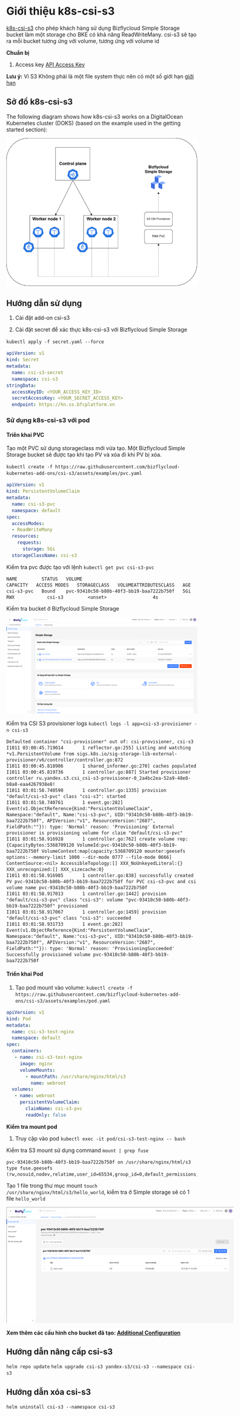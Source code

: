 # Giới thiệu k8s-csi-s3

[k8s-csi-s3](https://github.com/yandex-cloud/k8s-csi-s3) cho phép khách hàng sử dụng Bizflycloud Simple Storage bucket làm một storage cho BKE có khả năng ReadWriteMany. csi-s3 sẽ tạo ra mỗi bucket tương ứng với volume, tương ứng với volume id

**Chuẩn bị**

1. Access key [API Access Key](https://manage.bizflycloud.vn/simple-storage/access-key)

**Lưu ý:** Vì S3 Không phải là một file system thực nên có một số giới hạn [giới hạn](https://github.com/yandex-cloud/geesefs#posix-compatibility-matrix)

## Sở đồ k8s-csi-s3

The following diagram shows how k8s-csi-s3 works on a DigitalOcean Kubernetes cluster (DOKS) (based on the example used in the getting started section):

<img src="assets/images/csi-s3.png" alt="csi-s3Diagram">


## Hướng dẫn sử dụng

1. Cài đặt add-on csi-s3

2. Cài đặt secret để xác thực k8s-csi-s3 với Bizflycloud Simple Storage

`kubectl apply -f secret.yaml --force`

```yaml
apiVersion: v1
kind: Secret
metadata:
  name: csi-s3-secret
  namespace: csi-s3
stringData:
  accessKeyID: <YOUR_ACCESS_KEY_ID>
  secretAccessKey: <YOUR_SECRET_ACCESS_KEY>
  endpoint: https://hn.ss.bfcplatform.vn
```

### Sử dụng k8s-csi-s3 với pod

#### Triển khai PVC

Tạo một PVC sử dụng storageclass mới vừa tạo. Một Bizflycloud Simple Storage bucket sẽ được tạo khi tạo PV và xóa đi khi PV bị xóa.

`kubectl create -f https://raw.githubusercontent.com/bizflycloud-kubernetes-add-ons/csi-s3/assets/examples/pvc.yaml`

```yaml
apiVersion: v1
kind: PersistentVolumeClaim
metadata:
  name: csi-s3-pvc
  namespace: default
spec:
  accessModes:
  - ReadWriteMany
  resources:
    requests:
      storage: 5Gi
  storageClassName: csi-s3
```

Kiểm tra pvc được tạo với lệnh `kubectl get pvc csi-s3-pvc`

```text
NAME         STATUS   VOLUME                                     CAPACITY   ACCESS MODES   STORAGECLASS   VOLUMEATTRIBUTESCLASS   AGE
csi-s3-pvc   Bound    pvc-93410c50-b80b-40f3-bb19-baa7222b750f   5Gi        RWX            csi-s3         <unset>                 4s
```

Kiểm tra bucket ở Bizflycloud Simple Storage

<img src="assets/images/csi-s3-2.png" alt="Spaces Console">

Kiểm tra CSI S3 provisioner logs `kubectl logs -l app=csi-s3-provisioner -n csi-s3`

```text
Defaulted container "csi-provisioner" out of: csi-provisioner, csi-s3
I1011 03:00:45.719014       1 reflector.go:255] Listing and watching *v1.PersistentVolume from sigs.k8s.io/sig-storage-lib-external-provisioner/v6/controller/controller.go:872
I1011 03:00:45.818906       1 shared_informer.go:270] caches populated
I1011 03:00:45.819736       1 controller.go:887] Started provisioner controller ru.yandex.s3.csi_csi-s3-provisioner-0_2a4bc2ea-52a9-48e8-b8a8-eaa4267938e8!
I1011 03:01:58.740590       1 controller.go:1335] provision "default/csi-s3-pvc" class "csi-s3": started
I1011 03:01:58.740761       1 event.go:282] Event(v1.ObjectReference{Kind:"PersistentVolumeClaim", Namespace:"default", Name:"csi-s3-pvc", UID:"93410c50-b80b-40f3-bb19-baa7222b750f", APIVersion:"v1", ResourceVersion:"2687", FieldPath:""}): type: 'Normal' reason: 'Provisioning' External provisioner is provisioning volume for claim "default/csi-s3-pvc"
I1011 03:01:58.916928       1 controller.go:762] create volume rep: {CapacityBytes:5368709120 VolumeId:pvc-93410c50-b80b-40f3-bb19-baa7222b750f VolumeContext:map[capacity:5368709120 mounter:geesefs options:--memory-limit 1000 --dir-mode 0777 --file-mode 0666] ContentSource:<nil> AccessibleTopology:[] XXX_NoUnkeyedLiteral:{} XXX_unrecognized:[] XXX_sizecache:0}
I1011 03:01:58.916985       1 controller.go:838] successfully created PV pvc-93410c50-b80b-40f3-bb19-baa7222b750f for PVC csi-s3-pvc and csi volume name pvc-93410c50-b80b-40f3-bb19-baa7222b750f
I1011 03:01:58.917013       1 controller.go:1442] provision "default/csi-s3-pvc" class "csi-s3": volume "pvc-93410c50-b80b-40f3-bb19-baa7222b750f" provisioned
I1011 03:01:58.917067       1 controller.go:1459] provision "default/csi-s3-pvc" class "csi-s3": succeeded
I1011 03:01:58.931733       1 event.go:282] Event(v1.ObjectReference{Kind:"PersistentVolumeClaim", Namespace:"default", Name:"csi-s3-pvc", UID:"93410c50-b80b-40f3-bb19-baa7222b750f", APIVersion:"v1", ResourceVersion:"2687", FieldPath:""}): type: 'Normal' reason: 'ProvisioningSucceeded' Successfully provisioned volume pvc-93410c50-b80b-40f3-bb19-baa7222b750f

```

#### Triển khai  Pod

1.  Tạo pod mount vào volume: `kubectl create -f https://raw.githubusercontent.com/bizflycloud-kubernetes-add-ons/csi-s3/assets/examples/pod.yaml`

```yaml
apiVersion: v1
kind: Pod
metadata:
  name: csi-s3-test-nginx
  namespace: default
spec:
  containers:
   - name: csi-s3-test-nginx
     image: nginx
     volumeMounts:
       - mountPath: /usr/share/nginx/html/s3
         name: webroot
  volumes:
   - name: webroot
     persistentVolumeClaim:
       claimName: csi-s3-pvc
       readOnly: false
```

**Kiểm tra mount pod**

1. Truy cập vào pod `kubectl exec -it pod/csi-s3-test-nginx -- bash`

Kiểm tra S3 mount sử dụng command `mount | grep fuse`

```text
pvc-93410c50-b80b-40f3-bb19-baa7222b750f on /usr/share/nginx/html/s3 type fuse.geesefs (rw,nosuid,nodev,relatime,user_id=65534,group_id=0,default_permissions,allow_other)
```

Tạo 1 file trong thư mục mount `touch /usr/share/nginx/html/s3/hello_world`, kiểm tra ở Simple storage sẽ có 1 file `hello_world`

<img src="assets/images/csi-s3-3.png" alt="hello world file" style="max-width: 600px;">

**Xem thêm các cấu hình cho bucket đã tạo: [Additional Configuration](https://github.com/yandex-cloud/k8s-csi-s3/tree/master?tab=readme-ov-file#additional-configuration)**

## Hướng dẫn nâng cấp csi-s3

`helm repo update`
`helm upgrade csi-s3 yandex-s3/csi-s3 --namespace csi-s3`

## Hướng dẫn xóa csi-s3

`helm uninstall csi-s3 --namespace csi-s3`
